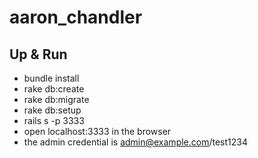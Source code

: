 aaron_chandler
==============


Up & Run
--------

* bundle install
* rake db:create
* rake db:migrate
* rake db:setup
* rails s -p 3333
* open localhost:3333 in the browser
* the admin credential is admin@example.com/test1234